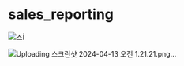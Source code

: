 # sales_reporting

![스Í](https://prod-files-secure.s3.us-west-2.amazonaws.com/09aab43b-2993-4125-a001-2bc91c55fe7d/22874b52-8e88-45a7-a34d-c413ef1f60f5/%E1%84%89%E1%85%B3%E1%84%8F%E1%85%B3%E1%84%85%E1%85%B5%E1%86%AB%E1%84%89%E1%85%A3%E1%86%BA_2024-04-08_%E1%84%8B%E1%85%A9%E1%84%92%E1%85%AE_6.05.07.png)



![Uploading 스크린샷 2024-04-13 오전 1.21.21.png…]()

